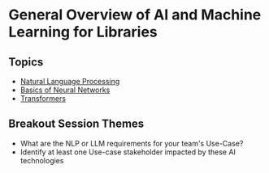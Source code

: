 # General Overview of AI and Machine Learning for Libraries

## Topics
- [Natural Language Processing](natural-language-processing.html)
- [Basics of Neural Networks](basics-neural-nets.html)
- [Transformers](transformers-neural-nets.html)

## Breakout Session Themes
- What are the NLP or LLM requirements for your team's Use-Case?
- Identify at least one Use-case stakeholder impacted by these AI technologies
